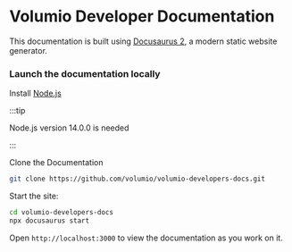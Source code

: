 # Volumio Developer Documentation

This documentation is built using [Docusaurus 2](https://docusaurus.io/), a modern static website generator.

### Launch the documentation locally

Install [Node.js](https://nodejs.org/en/download/)

:::tip

Node.js version 14.0.0 is needed

:::

Clone the Documentation

```bash
git clone https://github.com/volumio/volumio-developers-docs.git
```

Start the site:

```bash
cd volumio-developers-docs
npx docusaurus start
```

Open `http://localhost:3000` to view the documentation as you work on it.
